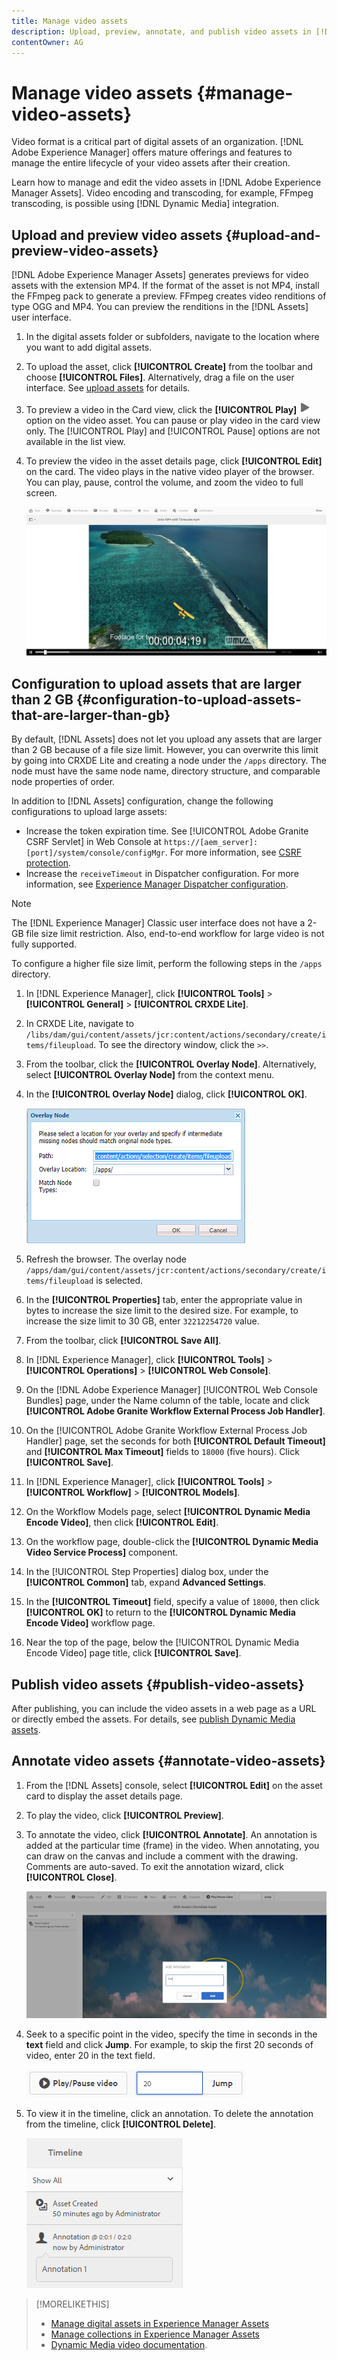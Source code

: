```yaml
---
title: Manage video assets
description: Upload, preview, annotate, and publish video assets in [!DNL Adobe Experience Manager].
contentOwner: AG
---
```


# Manage video assets {#manage-video-assets}

Video format is a critical part of digital assets of an organization. [!DNL Adobe Experience Manager] offers mature offerings and features to manage the entire lifecycle of your video assets after their creation.

Learn how to manage and edit the video assets in [!DNL Adobe Experience Manager Assets]. Video encoding and transcoding, for example, FFmpeg transcoding, is possible using [!DNL Dynamic Media] integration.

## Upload and preview video assets {#upload-and-preview-video-assets}

[!DNL Adobe Experience Manager Assets] generates previews for video assets with the extension MP4. If the format of the asset is not MP4, install the FFmpeg pack to generate a preview. FFmpeg creates video renditions of type OGG and MP4. You can preview the renditions in the [!DNL Assets] user interface.

1. In the digital assets folder or subfolders, navigate to the location where you want to add digital assets.
1. To upload the asset, click **[!UICONTROL Create]** from the toolbar and choose **[!UICONTROL Files]**. Alternatively, drag a file on the user interface. See [upload assets](manage-assets.md#uploading-assets) for details.
1. To preview a video in the Card view, click the **[!UICONTROL Play]** ![play option](assets/do-not-localize/play.png) option on the video asset. You can pause or play video in the card view only. The [!UICONTROL Play] and [!UICONTROL Pause] options are not available in the list view.

1. To preview the video in the asset details page, click **[!UICONTROL Edit]** on the card. The video plays in the native video player of the browser. You can play, pause, control the volume, and zoom the video to full screen.

   ![Video playback controls](assets/video-playback-controls.png)

## Configuration to upload assets that are larger than 2 GB {#configuration-to-upload-assets-that-are-larger-than-gb}

By default, [!DNL Assets] does not let you upload any assets that are larger than 2 GB because of a file size limit. However, you can overwrite this limit by going into CRXDE Lite and creating a node under the `/apps` directory. The node must have the same node name, directory structure, and comparable node properties of order.

 In addition to [!DNL Assets] configuration, change the following configurations to upload large assets:

* Increase the token expiration time. See [!UICONTROL Adobe Granite CSRF Servlet] in Web Console at `https://[aem_server]:[port]/system/console/configMgr`. For more information, see [CSRF protection](/help/sites-developing/csrf-protection.md).
* Increase the `receiveTimeout` in Dispatcher configuration. For more information, see [Experience Manager Dispatcher configuration](https://docs.adobe.com/content/help/en/experience-manager-dispatcher/using/configuring/dispatcher-configuration.html#renders-options).

>[!NOTE]
>
>The [!DNL Experience Manager] Classic user interface does not have a 2-GB file size limit restriction. Also, end-to-end workflow for large video is not fully supported.

To configure a higher file size limit, perform the following steps in the `/apps` directory.

1. In [!DNL Experience Manager], click **[!UICONTROL Tools]** > **[!UICONTROL General]** > **[!UICONTROL CRXDE Lite]**.
1. In CRXDE Lite, navigate to `/libs/dam/gui/content/assets/jcr:content/actions/secondary/create/items/fileupload`. To see the directory window, click the `>>`.
1. From the toolbar, click the **[!UICONTROL Overlay Node]**. Alternatively, select **[!UICONTROL Overlay Node]** from the context menu.
1. In the **[!UICONTROL Overlay Node]** dialog, click **[!UICONTROL OK]**.

   ![Overlay node](assets/overlay-node-path.png)

1. Refresh the browser. The overlay node `/apps/dam/gui/content/assets/jcr:content/actions/secondary/create/items/fileupload` is selected.
1. In the **[!UICONTROL Properties]** tab, enter the appropriate value in bytes to increase the size limit to the desired size. For example, to increase the size limit to 30 GB, enter `32212254720` value.

1. From the toolbar, click **[!UICONTROL Save All]**.
1. In [!DNL Experience Manager], click **[!UICONTROL Tools]** > **[!UICONTROL Operations]** > **[!UICONTROL Web Console]**.
1. On the [!DNL Adobe Experience Manager] [!UICONTROL Web Console Bundles] page, under the Name column of the table, locate and click **[!UICONTROL Adobe Granite Workflow External Process Job Handler]**.
1. On the [!UICONTROL Adobe Granite Workflow External Process Job Handler] page, set the seconds for both **[!UICONTROL Default Timeout]** and **[!UICONTROL Max Timeout]** fields to `18000` (five hours). Click **[!UICONTROL Save]**.
1. In [!DNL Experience Manager], click **[!UICONTROL Tools]** > **[!UICONTROL Workflow]** > **[!UICONTROL Models]**.
1. On the Workflow Models page, select **[!UICONTROL Dynamic Media Encode Video]**, then click **[!UICONTROL Edit]**.
1. On the workflow page, double-click the **[!UICONTROL Dynamic Media Video Service Process]** component.
1. In the [!UICONTROL Step Properties] dialog box, under the **[!UICONTROL Common]** tab, expand **Advanced Settings**.
1. In the **[!UICONTROL Timeout]** field, specify a value of `18000`, then click **[!UICONTROL OK]** to return to the **[!UICONTROL Dynamic Media Encode Video]** workflow page.
1. Near the top of the page, below the [!UICONTROL Dynamic Media Encode Video] page title, click **[!UICONTROL Save]**.

## Publish video assets {#publish-video-assets}

After publishing, you can include the video assets in a web page as a URL or directly embed the assets. For details, see [publish Dynamic Media assets](/help/assets/publishing-dynamicmedia-assets.md).

## Annotate video assets {#annotate-video-assets}

1. From the [!DNL Assets] console, select **[!UICONTROL Edit]** on the asset card to display the asset details page.
1. To play the video, click **[!UICONTROL Preview]**.
1. To annotate the video, click **[!UICONTROL Annotate]**. An annotation is added at the particular time (frame) in the video. When annotating, you can draw on the canvas and include a comment with the drawing. Comments are auto-saved. To exit the annotation wizard, click **[!UICONTROL Close]**.

   ![Draw and annotate on a video frame](assets/annotate-video.png)

1. Seek to a specific point in the video, specify the time in seconds in the **text** field and click **Jump**. For example, to skip the first 20 seconds of video, enter 20 in the text field.

   ![Seek to a time in a video to skip by specified seconds](assets/seek-in-video.png)

1. To view it in the timeline, click an annotation. To delete the annotation from the timeline, click **[!UICONTROL Delete]**.

   ![View annotations and the details in the timeline](assets/timeline-view-annotation.png)

>[!MORELIKETHIS]
>
>* [Manage digital assets in Experience Manager Assets](/help/assets/manage-assets.md)
>* [Manage collections in Experience Manager Assets](/help/assets/manage-collections.md)
>* [Dynamic Media video documentation](/help/assets/video.md).
